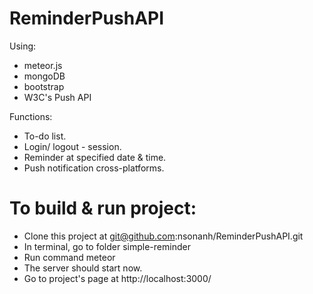 # ReminderPushAPI

Using: 
- meteor.js 
- mongoDB
- bootstrap
- W3C's Push API

Functions:
  - To-do list.
  - Login/ logout - session.
  - Reminder at specified date & time.
  - Push notification cross-platforms.

# To build & run project:
- Clone this project at git@github.com:nsonanh/ReminderPushAPI.git
- In terminal, go to folder simple-reminder
- Run command meteor
- The server should start now.
- Go to project's page at http://localhost:3000/
